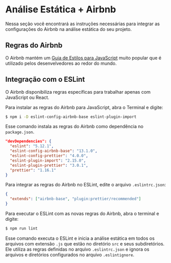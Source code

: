 # Análise Estática + Airbnb

Nessa seção você encontrará as instruções necessárias para integrar as configurações do Airbnb na análise estática do seu projeto.

## Regras do Airbnb

O Airbnb mantém um [Guia de Estilos para JavaScript](https://github.com/airbnb/javascript) muito popular que é utilizado pelos desenvelvedores ao redor do mundo.

## Integração com o ESLint

O Airbnb disponibiliza regras específicas para trabalhar apenas com JavaScript ou React.

Para instalar as regras do Airbnb para JavaScript, abra o Terminal e digite:

```bash
$ npm i -D eslint-config-airbnb-base eslint-plugin-import
```

Esse comando instala as regras do Airbnb como dependência no `package.json`.

```json
"devDependencies": {
  "eslint": "5.12.1",
  "eslint-config-airbnb-base": "13.1.0",
  "eslint-config-prettier": "4.0.0",
  "eslint-plugin-import": "2.15.0",
  "eslint-plugin-prettier": "3.0.1",
  "prettier": "1.16.1"
}
```

Para integrar as regras do Airbnb no ESLint, edite o arquivo `.eslintrc.json`:

```json
{
  "extends": ["airbnb-base", "plugin:prettier/recommended"]
}
```

Para executar o ESLint com as novas regras do Airbnb, abra o terminal e digite:

```bash
$ npm run lint
```

Esse comando executa o ESLint e inicia a análise estática em todos os arquivos com extensão `.js` que estão no diretório `src` e seus subdiretórios. Ele utiliza as regras definidas no arquivo `.eslintrc.json` e ignora os arquivos e diretórios configurados no arquivo `.eslintignore`.

